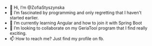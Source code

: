 - 👋 Hi, I’m @ZofiaStyszynska
- 👀 I’m fascinated by programming and only regretting that I haven't started earlier. 
- 🌱 I’m currently learning Angular and how to join it with Spring Boot
- 💞️ I’m looking to collaborate on my GeriaTool program that I find really exciting.
- 📫 How to reach me? Just find my profile on fb.

<!---
ZofiaStyszynska/ZofiaStyszynska is a ✨ special ✨ repository because its `README.md` (this file) appears on your GitHub profile.
You can click the Preview link to take a look at your changes.
--->
